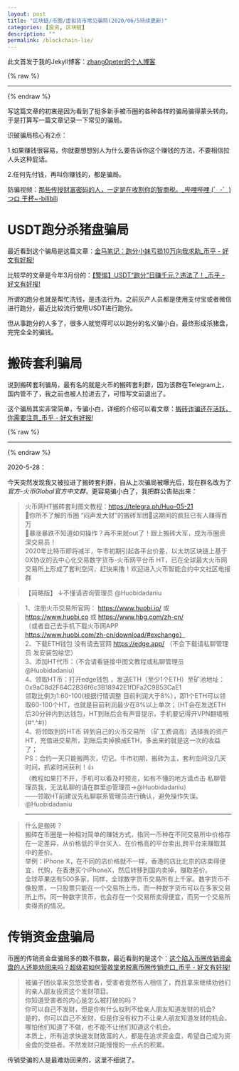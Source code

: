```yaml
---
layout: post
title: "区块链/币圈/虚拟货币常见骗局(2020/06/5持续更新)"
categories: [投资, 区块链]
description: ""
permalink: /blockchain-lie/
---
```


此文首发于我的Jekyll博客：[zhang0peter的个人博客](https://zhang0peter.com)         


{% raw %}
***          
{% endraw %}

写这篇文章的初衷是因为看到了挺多新手被币圈的各种各样的骗局骗得蒙头转向，于是打算写一篇文章记录一下常见的骗局。

识破骗局核心有2点：

1.如果赚钱很容易，你就要想想别人为什么要告诉你这个赚钱的方法，不要相信拉人头这种屁话。

2.任何先付钱，再叫你赚钱的，都是骗局。

防骗视频：[那些传授财富密码的人，一定是在收割你的智商税。_哔哩哔哩 (゜-゜)つロ 干杯~-bilibili](https://www.bilibili.com/video/av925803578)

# USDT跑分杀猪盘骗局

最近看到这个骗局是这篇文章：[金马笔记：跑分小妹亏损10万向我求助_币乎 - 好文有好报!](https://bihu.com/article/1446250555?i=198Ah4&c=1&s=1zSjPR)

比较早的文章是今年3月份的：[【警惕】USDT“跑分”日赚千元？违法了！_币乎 - 好文有好报!](https://bihu.com/article/1526874396)

所谓的跑分也就是帮忙洗钱，是违法行为。之前灰产人员都是使用支付宝或者微信进行跑分，最近比较流行使用USDT进行跑分。

但从事跑分的人多了，很多人就觉得可以以跑分的名义骗小白，最终形成杀猪盘，完完全全的骗钱。

# 搬砖套利骗局

说到搬砖套利骗局，最有名的就是火币的搬砖套利群，因为该群在Telegram上，国内管不了，我之前也被人拉进去了，可惜写文前退出了。

这个骗局其实非常简单，专骗小白，详细的介绍可以看文章：[搬砖诈骗还在活跃，你需要注意_币乎 - 好文有好报!](https://bihu.com/article/1829707372)

{% raw %}
***          
{% endraw %}

2020-5-28：

今天突然发现我又被拉进了搬砖套利群，自从上次骗局被曝光后，现在群名改为了*官方-火币Global官方中文群*，更容易骗小白了，我把群公告贴出来：

> 火币网HT搬砖套利图文教程：https://telegra.ph/Huo-05-21                 
💜你所不了解的币圈 “闷声发大财”的搬砖军团💜这期间的疯狂已有人赚得百万                
💜暴涨暴跌不知道如何操作？再不来就out了！跟上搬砖大军，成为币圈资深交易员！                
2020年比特币即将减半，牛市初期引起各平台价差，以太坊区块链上基于0X协议的去中心化交易数字货币-火币网平台币 HT，已在全球最大火币网交易所上形成了套利空间，赶快来撸！欢迎进入火币智能合约中文社区电报群                                

> 【简略版】 ↓不懂请咨询管理员 @Huobidadaniu                

> 1、注册火币交易所官网： https://www.huobi.io/ 或 https://www.huobi.co 或 https://www.hbg.com/zh-cn/                
（或者自己去手机下载火币网APP                
https://www.huobi.com/zh-cn/download/#exchange）                
2、下载ETH钱包  没有请去官网 https://edge.app/ （不会下载请私聊管理员 发安装包给您）                
3、添加HT代币：（不会请看链接中图文教程或私聊管理员  @Huobidadaniu）                
4、领取HT币：打开edge钱包  ，发送ETH（至少1个ETH）至矿池地址：                
0x9aC8d2F64C2B36f6c3B18942E1fDFa2C9B53CaE1                
领取比例为1:60-100(根据行情调整 目前利润大于8%），即1个ETH可以领取60-100个HT，也就是目前利润最少在8%以上单次；（HT会在发送ETH后30分钟内到达钱包，HT到账后会有声音提示，手机要记得开VPN翻墙哦(#^.^#)）                
4、将领取到的HT币 转到自己的火币交易所 （矿工费调高）选择我的资产HT，充值进交易所，到账后卖掉换成ETH，多出来的就是这一次的收益了；                
PS：合约一天只能搬两次，切记。牛市初期，搬砖为主，套利空间没几天时间，抓紧时间获利！👍                 
（教程如果打不开，手机可以看及时预览，如有不懂的地方请点击 私聊管理员我，无法私聊的请在群里@管理员→@Huobidadaniu）                
——领取HT前建议先私聊联系管理员进行确认，避免操作失误。@Huobidadaniu             

> -------------------------------     

> 什么是搬砖？                
搬砖在币圈是一种相对简单的赚钱方式，指同一币种在不同交易所中价格存在一定差异，从价格低的平台买入、在价格高的平台卖出,跨平台来赚取其中的差价。                
> 举例：iPhone X，在不同的店价格就不一样，香港的店比北京的店卖得便宜，代购，在香港买个iPhoneX，然后转移到国内卖掉，赚取差价。                
全球苹果店有500多家，同样，全球数字货币交易所有上千家。数字货币不像股票，一只股票只能在一个交易所上市，而一种数字货币可以在多家交易所上市。同一种数字货币，也会存在一个交易所卖得便宜，而另一个交易所卖得贵的情况。                

# 传销资金盘骗局

币圈的传销资金盘骗局多的数不胜数，最近看到的是这个：[这个陷入币圈传销资金盘的人还能劝回来吗？超级君如何营救堂弟脱离币圈传销虎口_币乎 - 好文有好报!](https://bihu.com/article/1862663209?i=198Ah4&c=1&s=223xMZ)



> 被骗子团伙拿来忽悠受害者，受害者竟然有人相信了，而且拿来继续劝他们的亲人朋友投资这个发财项目。             
你知道受害者的内心是怎么被打破的吗？                                   
你可以自己不发财，但是你有什么权利不给亲人朋友知道发财的机会?             
是的，你可以自己不发财，但是你没有权力不让亲人朋友知道发财的机会。             
哪怕他们知道了不做，也不能不让他们知道这个机会。             
本质上，所有追求快速发财致富的人，都是在追求资金盘，希望自己成为资金盘的受益者。不然发财只能慢慢的一点点的积累。             

传销受骗的人是最难劝回来的，这里不细说了。